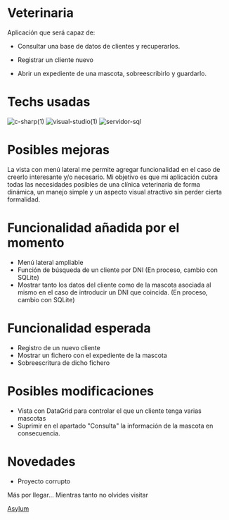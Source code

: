 # Veterinaria

Aplicación que será capaz de:

- Consultar una base de datos de clientes y recuperarlos.

- Registrar un cliente nuevo

- Abrir un expediente de una mascota, sobreescribirlo y guardarlo.

# Techs usadas

![c-sharp(1)](https://user-images.githubusercontent.com/87225960/222012640-7173cc13-1eec-4f43-80e5-a983c926f4eb.png) ![visual-studio(1)](https://user-images.githubusercontent.com/87225960/222012371-e3b5e827-a504-4ad6-b67f-2a95e1415d2b.png) ![servidor-sql](https://user-images.githubusercontent.com/87225960/222012391-816973fc-e1be-4023-bda5-2882c0b47f42.png)

# Posibles mejoras

La vista con menú lateral me permite agregar funcionalidad en el caso de creerlo interesante y/o necesario. Mi objetivo es que mi aplicación cubra todas las necesidades posibles de una clínica veterinaria de forma dinámica, un manejo simple y un aspecto visual atractivo sin perder cierta formalidad.

# Funcionalidad añadida por el momento

- Menú lateral ampliable
- Función de búsqueda de un cliente por DNI (En proceso, cambio con SQLite)
- Mostrar tanto los datos del cliente como de la mascota asociada al mismo en el caso de introducir un DNI que coincida. (En proceso, cambio con SQLite)

# Funcionalidad esperada

- Registro de un nuevo cliente
- Mostrar un fichero con el expediente de la mascota
- Sobreescritura de dicho fichero

# Posibles modificaciones

- Vista con DataGrid para controlar el que un cliente tenga varias mascotas
- Suprimir en el apartado "Consulta" la información de la mascota en consecuencia.

# Novedades

- Proyecto corrupto

Más por llegar... Mientras tanto no olvides visitar

[Asylum](https://asylum1.odoo.com/)
